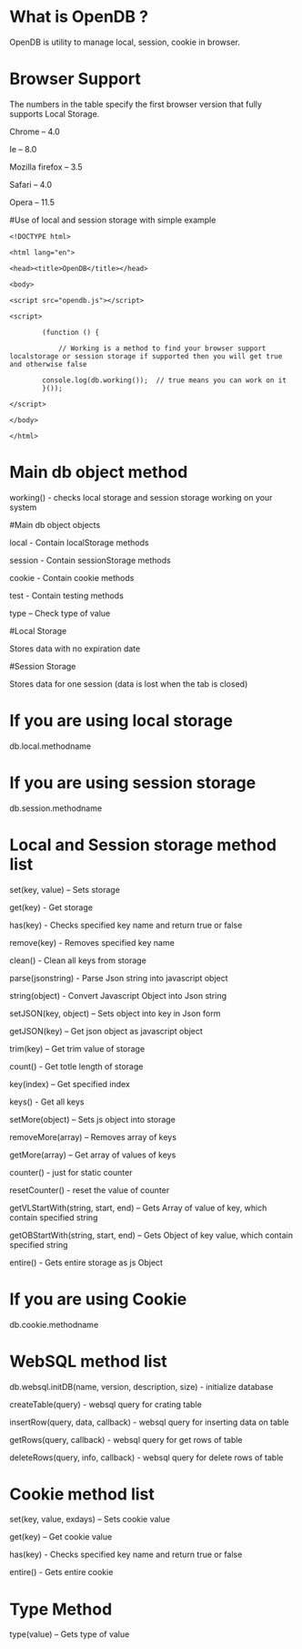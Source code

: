 # What is OpenDB ?
OpenDB is utility to manage local, session, cookie in browser.

# Browser Support
The numbers in the table specify the first browser version that fully supports Local Storage.

Chrome – 4.0

Ie – 8.0

Mozilla firefox – 3.5

Safari – 4.0

Opera – 11.5

#Use of local and session storage with simple example

    <!DOCTYPE html>

    <html lang="en">

    <head><title>OpenDB</title></head>

    <body>

	<script src="opendb.js"></script>

  	<script>

    		(function () {

      			// Working is a method to find your browser support localstorage or session storage if supported then you will get true and otherwise false

			console.log(db.working());  // true means you can work on it
    		}());
    		
  	</script>
  	
    </body>

    </html>
 

# Main db object method

working() - checks local storage and session storage working on your system

#Main db object objects

local  -  Contain localStorage methods

session  -  Contain sessionStorage methods

cookie - Contain cookie methods

test  -  Contain testing methods 

type – Check type of value


#Local Storage

Stores data with no expiration date


#Session Storage

Stores data for one session (data is lost when the tab is closed)


# If you are using local storage
db.local.methodname


# If you are using session storage
db.session.methodname 


# Local and Session storage method list

set(key, value) – Sets storage

get(key) - Get storage

has(key) - Checks specified key name and return true or false

remove(key) -  Removes specified key name

clean() - Clean all keys from storage

parse(jsonstring) - Parse Json string into javascript object

string(object) - Convert Javascript Object  into Json string

setJSON(key, object) – Sets object into key in Json form

getJSON(key) – Get json object as javascript object

trim(key) – Get trim value of storage

count() - Get totle length of storage

key(index) – Get  specified index

keys() - Get all keys

setMore(object) – Sets js object into storage

removeMore(array) – Removes array of keys

getMore(array) – Get array of values of keys

counter() - just for static counter 

resetCounter() - reset the value of counter

getVLStartWith(string, start, end) – Gets Array of value of key, which contain specified string

getOBStartWith(string, start, end) – Gets Object of key value, which contain specified string

entire() - Gets entire storage as js Object


# If you are using Cookie

db.cookie.methodname 

# WebSQL method list

db.websql.initDB(name, version, description, size)  - initialize database

createTable(query) - websql query for crating table
 
insertRow(query, data, callback) -  websql query for inserting data on table

getRows(query, callback) - websql query for get rows of table

deleteRows(query, info, callback) - websql query for delete rows of table

# Cookie method list

set(key, value, exdays) – Sets cookie value

get(key) – Get cookie value

has(key) - Checks specified key name and return true or false

entire() - Gets entire cookie

# Type Method  

type(value) – Gets type of value 
